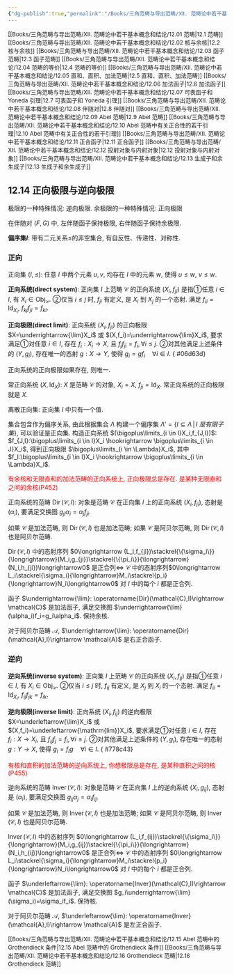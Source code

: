 ```yaml
---
{"dg-publish":true,"permalink":"/Books/三角范畴与导出范畴/Ⅻ. 范畴论中若干基本概念和结论/12.14 正向极限与逆向极限/","dgPassFrontmatter":true,"created":"2024-07-06T09:51:14.730+08:00","updated":"2024-09-12T21:09:15.500+08:00"}
---
```


<font size="2"> [[Books/三角范畴与导出范畴/Ⅻ. 范畴论中若干基本概念和结论/12.01 范畴\|12.1 范畴]]   </font>
<font size="2"> [[Books/三角范畴与导出范畴/Ⅻ. 范畴论中若干基本概念和结论/12.02 核与余核\|12.2 核与余核]]   </font>
<font size="2"> [[Books/三角范畴与导出范畴/Ⅻ. 范畴论中若干基本概念和结论/12.03 函子范畴\|12.3 函子范畴]]   </font>
<font size="2"> [[Books/三角范畴与导出范畴/Ⅻ. 范畴论中若干基本概念和结论/12.04 范畴的等价\|12.4 范畴的等价]]  </font>
<font size="2"> [[Books/三角范畴与导出范畴/Ⅻ. 范畴论中若干基本概念和结论/12.05 直和、直积、加法范畴\|12.5 直和、直积、加法范畴]]   </font>
<font size="2"> [[Books/三角范畴与导出范畴/Ⅻ. 范畴论中若干基本概念和结论/12.06 加法函子\|12.6 加法函子]]   </font>
<font size="2"> [[Books/三角范畴与导出范畴/Ⅻ. 范畴论中若干基本概念和结论/12.07 可表函子和 Yoneda 引理\|12.7 可表函子和 Yoneda 引理]]   </font>
<font size="2"> [[Books/三角范畴与导出范畴/Ⅻ. 范畴论中若干基本概念和结论/12.08 伴随对\|12.8 伴随对]]   </font>
<font size="2"> [[Books/三角范畴与导出范畴/Ⅻ. 范畴论中若干基本概念和结论/12.09 Abel 范畴\|12.9 Abel 范畴]]   </font>
<font size="2"> [[Books/三角范畴与导出范畴/Ⅻ. 范畴论中若干基本概念和结论/12.10 Abel 范畴中有关正合性的若干引理\|12.10 Abel 范畴中有关正合性的若干引理]]   </font>
<font size="2"> [[Books/三角范畴与导出范畴/Ⅻ. 范畴论中若干基本概念和结论/12.11 正合函子\|12.11 正合函子]]   </font>
<font size="2"> [[Books/三角范畴与导出范畴/Ⅻ. 范畴论中若干基本概念和结论/12.12 投射对象与内射对象\|12.12 投射对象与内射对象]]  </font>
<font size="2"> [[Books/三角范畴与导出范畴/Ⅻ. 范畴论中若干基本概念和结论/12.13 生成子和余生成子\|12.13 生成子和余生成子]]   </font>
## 12.14 正向极限与逆向极限

极限的一种特殊情况: 逆向极限.
余极限的一种特殊情况: 正向极限

在伴随对 $(F,G)$ 中, 左伴随函子保持极限, 右伴随函子保持余极限.

**偏序集$I$**: 带有二元关系$\leqslant$的非空集合, 有自反性、传递性、对称性. 

### 正向

正向集 $(I,\leqslant)$: 任意 $I$ 中两个元素  $u,v$, 均存在 $I$ 中的元素 $w$, 使得 $u\leqslant w,\ v\leqslant w$.

**正向系统(direct system)**: 正向集 $I$ 上范畴 $\mathcal{C}$ 的正向系统 $(X_i,f_{ji})$ 是指①任意 $i \in I$, 有 $X_i \in \mathrm{Obj}_\mathcal{C}$. ②仅当 $i\leqslant j$ 时, $f_{ji}$ 有定义, 是 $X_i$ 到 $X_j$ 的一个态射. 满足 $f_{ii}=\mathrm{Id}_{X_i}$, $f_{kj}f_{ji}=f_{ki}$.

**正向极限(direct limit)**: 正向系统 $(X_i,f_{ji})$ 的正向极限 $X=\underrightarrow{\lim}X_i$ 或 $(X,f_i)=\underrightarrow{\lim}X_i$, 要求满足①对任意 $i \in I$, 存在 $f_i:X_i\rightarrow X$, 且 $f_jf_{ji}=f_i, \forall i\leqslant j$. ②对其他满足上述条件的 $(Y,g_i)$, 存在唯一的态射 $g:X\rightarrow Y$, 使得 $g_i=gf_i\quad \forall i \in I$.
{ #06d63d}


正向系统的正向极限如果存在, 则唯一.

常正向系统 $(X,\operatorname{Id}_X)$: $X$ 是范畴 $\mathcal{C}$ 的对象,  $X_i=X$, $f_{ji}=\operatorname{Id}_{X}$. 常正向系统的正向极限就是 $X$.

离散正向集: 正向集 $I$ 中只有一个值.

集合包含作为偏序关系, 由此根据集合 $\Lambda$ 构建一个偏序集 $\Lambda'=\{I \subseteq \Lambda\,|\,I\ 是有限子集\}$, 可以验证是正向集. 构造正向系统 $(\bigoplus\limits_{i \in I}X_i,f_{J,I})$:  $f_{J,I}:\bigoplus\limits_{i \in I}X_i \hookrightarrow \bigoplus\limits_{i \in J}X_i$, 得到正向极限 $\bigoplus\limits_{i \in \Lambda}X_i$, 其中 $f_I:\bigoplus\limits_{i \in I}X_i \hookrightarrow \bigoplus\limits_{i \in \Lambda}X_i$.

<font color=red>有余核和无限直和的加法范畴的正向系统上, 正向极限总是存在. 是某种无限直和之间的余核(P452)</font>

正向系统的范畴 $\operatorname{Dir}(\mathcal{C},I)$: 对象是范畴 $\mathcal{C}$ 在正向集 $I$ 上的正向系统 $(X_i,f_{ji})$, 态射是 $(\alpha_i)$, 要满足交换图 $g_{ji}\alpha_i=\alpha_jf_{ji}$.

如果 $\mathcal{C}$ 是加法范畴, 则 $\operatorname{Dir}(\mathcal{C},I)$ 也是加法范畴;
如果 $\mathcal{C}$ 是阿贝尔范畴, 则 $\operatorname{Dir}(\mathcal{C},I)$ 也是阿贝尔范畴.

 $\operatorname{Dir}(\mathcal{C},I)$ 中的态射序列 $0\longrightarrow (L_i,f_{ji})\stackrel{\{\sigma_i\}}{\longrightarrow}(M_i,g_{ji})\stackrel{\{\pi_i\}}{\longrightarrow}(N_i,h_{ji})\longrightarrow0$ 是正合列$\Longleftrightarrow$  $\mathcal{C}$ 中的态射序列$0\longrightarrow L_i\stackrel{\sigma_i}{\longrightarrow}M_i\stackrel{p_i}{\longrightarrow}N_i\longrightarrow0$ 对 $I$ 中的每个 $i$ 都是正合列.

函子 $\underrightarrow{\lim}:  \operatorname{Dir}(\mathcal{C},I)\rightarrow \mathcal{C}$ 是加法函子, 满足交换图 $\underrightarrow{\lim}(\alpha_i)f_i=g_i\alpha_i$. 保持余核.

对于阿贝尔范畴 $\mathcal{A}$,  $\underrightarrow{\lim}: \operatorname{Dir}(\mathcal{A},I)\rightarrow \mathcal{A}$ 是右正合函子.

### 逆向

**逆向系统(inverse system)**: 正向集 $I$ 上范畴 $\mathcal{C}$ 的正向系统 $(X_i,f_{ij})$ 是指①任意 $i \in I$, 有 $X_i \in \mathrm{Obj}_\mathcal{C}$. ②仅当 $i\leqslant j$ 时, $f_{ij}$ 有定义, 是 $X_j$ 到 $X_i$ 的一个态射. 满足 $f_{ii}=\mathrm{Id}_{X_i}$, $f_{ij}f_{jk}=f_{ik}$.

**逆向极限(inverse limit)**: 正向系统 $(X_i,f_{ij})$ 的逆向极限 $X=\underleftarrow{\lim}X_i$ 或 $(X,f_i)=\underleftarrow{\mathrm{lim}}X_i$, 要求满足①对任意 $i \in I$, 存在 $f_i:X\rightarrow X_i$, 且 $f_{ij}f_{j}=f_i, \forall i\leqslant j$. ②对其他满足上述条件的 $(Y,g_i)$, 存在唯一的态射 $g:Y\rightarrow X$, 使得 $g_i=f_ig\quad \forall i \in I$.
{ #778c43}


<font color=red>有核和直积的加法范畴的逆向系统上, 你想极限总是存在, 是某种直积之间的核(P455)</font>

逆向系统的范畴 $\operatorname{Inver}(\mathcal{C},I)$: 对象是范畴 $\mathcal{C}$ 在正向集 $I$ 上的逆向系统 $(X_i,g_{ij})$, 态射是 $(\alpha_i)$, 要满足交换图 $g_{ij}\alpha_j=\alpha_if_{ij}$.

如果 $\mathcal{C}$ 是加法范畴, 则 $\operatorname{Inver}(\mathcal{C},I)$ 也是加法范畴;
如果 $\mathcal{C}$ 是阿贝尔范畴, 则 $\operatorname{Inver}(\mathcal{C},I)$ 也是阿贝尔范畴.


 $\operatorname{Inver}(\mathcal{C},I)$ 中的态射序列 $0\longrightarrow (L_i,f_{ij})\stackrel{\{\sigma_i\}}{\longrightarrow}(M_i,g_{ij})\stackrel{\{\pi_i\}}{\longrightarrow}(N_i,h_{ij})\longrightarrow0$ 是正合列$\Longleftrightarrow$   $\mathcal{C}$ 中的态射序列 $0\longrightarrow L_i\stackrel{\sigma_i}{\longrightarrow}M_i\stackrel{p_i}{\longrightarrow}N_i\longrightarrow0$ 对 $I$ 中的每个 $i$ 都是正合列.


函子 $\underleftarrow{\lim}:  \operatorname{Inver}(\mathcal{C},I)\rightarrow \mathcal{C}$ 是加法函子, 满足交换图 $g_i\underrightarrow{\lim}(\sigma_i)=\sigma_if_i$. 保持核.

对于阿贝尔范畴 $\mathcal{A}$,  $\underleftarrow{\lim}: \operatorname{Inver}(\mathcal{A},I)\rightarrow \mathcal{A}$ 是左正合函子.



<font size="2"> [[Books/三角范畴与导出范畴/Ⅻ. 范畴论中若干基本概念和结论/12.15 Abel 范畴中的 Grothendieck 条件\|12.15 Abel 范畴中的 Grothendieck 条件]]   </font>
<font size="2"> [[Books/三角范畴与导出范畴/Ⅻ. 范畴论中若干基本概念和结论/12.16 Grothendieck 范畴\|12.16 Grothendieck 范畴]]  </font>